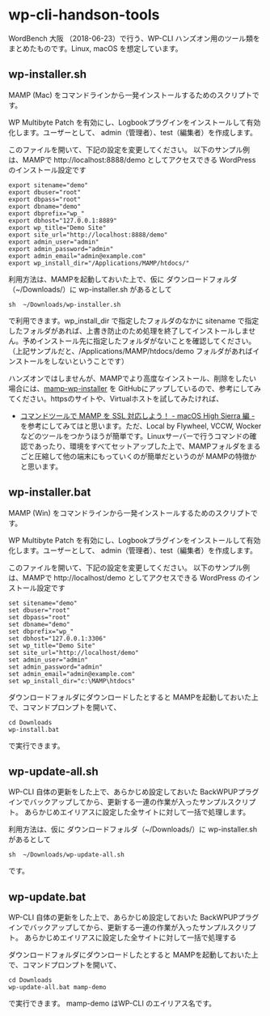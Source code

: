 # wp-cli-handson-tools
WordBench 大阪 （2018-06-23）で行う、WP-CLI ハンズオン用のツール類をまとめたものです。Linux, macOS を想定しています。

## wp-installer.sh
MAMP (Mac) をコマンドラインから一発インストールするためのスクリプトです。

WP Multibyte Patch を有効にし、Logbookプラグインをインストールして有効化します。ユーザーとして、 admin（管理者）、test（編集者）を作成します。

このファイルを開いて、下記の設定を変更してください。
以下のサンプル例は、MAMPで http://localhost:8888/demo としてアクセスできる WordPress のインストール設定です

```
export sitename="demo"
export dbuser="root"
export dbpass="root"
export dbname="demo"
export dbprefix="wp_"
export dbhost="127.0.0.1:8889"
export wp_title="Demo Site"
export site_url="http://localhost:8888/demo"
export admin_user="admin"
export admin_password="admin"
export admin_email="admin@example.com"
export wp_install_dir="/Applications/MAMP/htdocs/"
```

利用方法は、MAMPを起動しておいた上で、仮に ダウンロードフォルダ（~/Downloads/）に wp-installer.sh があるとして
```
sh  ~/Downloads/wp-installer.sh
```
で利用できます。wp_install_dir で指定したフォルダのなかに sitename で指定したフォルダがあれば、上書き防止のため処理を終了してインストールしません。予めインストール先に指定したフォルダがないことを確認してください。
（上記サンプルだと、/Applications/MAMP/htdocs/demo フォルダがあればインストールをしないということです）

ハンズオンではしませんが、MAMPでより高度なインストール、削除をしたい場合には、[mamp-wp-installer](https://github.com/kimipooh/mamp-wp-installer) を GitHubにアップしているので、参考にしてみてください。httpsのサイトや、Virtualホストを試してみたければ、
- [コマンドツールで MAMP を SSL 対応しよう！ - macOS High Sierra 編 -](https://kitaney-wordpress.blogspot.jp/2017/10/mamp-ssl-macos-high-sierra.html)
を参考にしてみてはと思います。ただ、Local by Flywheel, VCCW, Wocker などのツールをつかうほうが簡単です。Linuxサーバーで行うコマンドの確認であったり、環境をすべてセットアップした上で、MAMPフォルダをまるごと圧縮して他の端末にもっていくのが簡単だというのが MAMPの特徴かと思います。

## wp-installer.bat
MAMP (Win) をコマンドラインから一発インストールするためのスクリプトです。

WP Multibyte Patch を有効にし、Logbookプラグインをインストールして有効化します。ユーザーとして、 admin（管理者）、test（編集者）を作成します。

このファイルを開いて、下記の設定を変更してください。
以下のサンプル例は、MAMPで http://localhost/demo としてアクセスできる WordPress のインストール設定です

```
set sitename="demo"
set dbuser="root"
set dbpass="root"
set dbname="demo"
set dbprefix="wp_"
set dbhost="127.0.0.1:3306"
set wp_title="Demo Site"
set site_url="http://localhost/demo"
set admin_user="admin"
set admin_password="admin"
set admin_email="admin@example.com"
set wp_install_dir="c:\MAMP\htdocs"
```

ダウンロードフォルダにダウンロードしたとすると
MAMPを起動しておいた上で、コマンドプロンプトを開いて、

```
cd Downloads
wp-install.bat
```

で実行できます。

## wp-update-all.sh

WP-CLI 自体の更新をした上で、あらかじめ設定しておいた BackWPUPプラグインでバックアップしてから、更新する一連の作業が入ったサンプルスクリプト。
あらかじめエイリアスに設定した全サイトに対して一括で処理します。

利用方法は、仮に ダウンロードフォルダ（~/Downloads/）に wp-installer.sh があるとして
```
sh  ~/Downloads/wp-update-all.sh
```
です。

## wp-update.bat

WP-CLI 自体の更新をした上で、あらかじめ設定しておいた BackWPUPプラグインでバックアップしてから、更新する一連の作業が入ったサンプルスクリプト。
あらかじめエイリアスに設定した全サイトに対して一括で処理する

ダウンロードフォルダにダウンロードしたとすると
MAMPを起動しておいた上で、コマンドプロンプトを開いて、

```
cd Downloads
wp-update-all.bat mamp-demo
```

で実行できます。
mamp-demo はWP-CLI のエイリアス名です。
